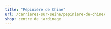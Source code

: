```yaml
---
title: "Pépinière de Chine"
url: /carrieres-sur-seine/pepiniere-de-chine/
shop: centre de jardinage
---
```

